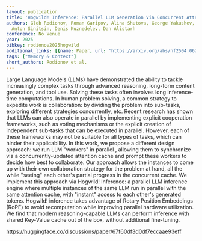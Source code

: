 ```yaml
---
layout: publication
title: 'Hogwild! Inference: Parallel LLM Generation Via Concurrent Attention'
authors: Gleb Rodionov, Roman Garipov, Alina Shutova, George Yakushev, Vage Egiazarian,
  Anton Sinitsin, Denis Kuznedelev, Dan Alistarh
conference: No Venue
year: 2025
bibkey: rodionov2025hogwild
additional_links: [{name: Paper, url: 'https://arxiv.org/abs/hf2504.06261'}]
tags: ["Memory & Context"]
short_authors: Rodionov et al.
---
```

Large Language Models (LLMs) have demonstrated the ability to tackle increasingly complex tasks through advanced reasoning, long-form content generation, and tool use. Solving these tasks often involves long inference-time computations. In human problem solving, a common strategy to expedite work is collaboration: by dividing the problem into sub-tasks, exploring different strategies concurrently, etc. Recent research has shown that LLMs can also operate in parallel by implementing explicit cooperation frameworks, such as voting mechanisms or the explicit creation of independent sub-tasks that can be executed in parallel. However, each of these frameworks may not be suitable for all types of tasks, which can hinder their applicability. In this work, we propose a different design approach: we run LLM "workers" in parallel , allowing them to synchronize via a concurrently-updated attention cache and prompt these workers to decide how best to collaborate. Our approach allows the instances to come up with their own collaboration strategy for the problem at hand, all the while "seeing" each other's partial progress in the concurrent cache. We implement this approach via Hogwild! Inference: a parallel LLM inference engine where multiple instances of the same LLM run in parallel with the same attention cache, with "instant" access to each other's generated tokens. Hogwild! inference takes advantage of Rotary Position Embeddings (RoPE) to avoid recomputation while improving parallel hardware utilization. We find that modern reasoning-capable LLMs can perform inference with shared Key-Value cache out of the box, without additional fine-tuning.

https://huggingface.co/discussions/paper/67f60df3d0df7eccaae93eff